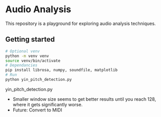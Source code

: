 # Audio Analysis

This repository is a playground for exploring audio analysis techniques.

## Getting started

```bash
# Optional venv
python -m venv venv
source venv/bin/activate
# Dependancies
pip install librosa, numpy, soundfile, matplotlib
# Run
python yin_pitch_detection.py
```

yin_pitch_detection.py
- Smaller window size seems to get better results until you reach 128, where it gets significantly worse.
- Future: Convert to MIDI
